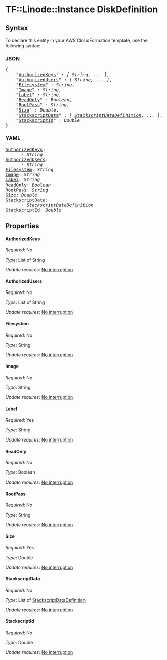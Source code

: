 # TF::Linode::Instance DiskDefinition

## Syntax

To declare this entity in your AWS CloudFormation template, use the following syntax:

### JSON

<pre>
{
    "<a href="#authorizedkeys" title="AuthorizedKeys">AuthorizedKeys</a>" : <i>[ String, ... ]</i>,
    "<a href="#authorizedusers" title="AuthorizedUsers">AuthorizedUsers</a>" : <i>[ String, ... ]</i>,
    "<a href="#filesystem" title="Filesystem">Filesystem</a>" : <i>String</i>,
    "<a href="#image" title="Image">Image</a>" : <i>String</i>,
    "<a href="#label" title="Label">Label</a>" : <i>String</i>,
    "<a href="#readonly" title="ReadOnly">ReadOnly</a>" : <i>Boolean</i>,
    "<a href="#rootpass" title="RootPass">RootPass</a>" : <i>String</i>,
    "<a href="#size" title="Size">Size</a>" : <i>Double</i>,
    "<a href="#stackscriptdata" title="StackscriptData">StackscriptData</a>" : <i>[ <a href="stackscriptdatadefinition.md">StackscriptDataDefinition</a>, ... ]</i>,
    "<a href="#stackscriptid" title="StackscriptId">StackscriptId</a>" : <i>Double</i>
}
</pre>

### YAML

<pre>
<a href="#authorizedkeys" title="AuthorizedKeys">AuthorizedKeys</a>: <i>
      - String</i>
<a href="#authorizedusers" title="AuthorizedUsers">AuthorizedUsers</a>: <i>
      - String</i>
<a href="#filesystem" title="Filesystem">Filesystem</a>: <i>String</i>
<a href="#image" title="Image">Image</a>: <i>String</i>
<a href="#label" title="Label">Label</a>: <i>String</i>
<a href="#readonly" title="ReadOnly">ReadOnly</a>: <i>Boolean</i>
<a href="#rootpass" title="RootPass">RootPass</a>: <i>String</i>
<a href="#size" title="Size">Size</a>: <i>Double</i>
<a href="#stackscriptdata" title="StackscriptData">StackscriptData</a>: <i>
      - <a href="stackscriptdatadefinition.md">StackscriptDataDefinition</a></i>
<a href="#stackscriptid" title="StackscriptId">StackscriptId</a>: <i>Double</i>
</pre>

## Properties

#### AuthorizedKeys

_Required_: No

_Type_: List of String

_Update requires_: [No interruption](https://docs.aws.amazon.com/AWSCloudFormation/latest/UserGuide/using-cfn-updating-stacks-update-behaviors.html#update-no-interrupt)

#### AuthorizedUsers

_Required_: No

_Type_: List of String

_Update requires_: [No interruption](https://docs.aws.amazon.com/AWSCloudFormation/latest/UserGuide/using-cfn-updating-stacks-update-behaviors.html#update-no-interrupt)

#### Filesystem

_Required_: No

_Type_: String

_Update requires_: [No interruption](https://docs.aws.amazon.com/AWSCloudFormation/latest/UserGuide/using-cfn-updating-stacks-update-behaviors.html#update-no-interrupt)

#### Image

_Required_: No

_Type_: String

_Update requires_: [No interruption](https://docs.aws.amazon.com/AWSCloudFormation/latest/UserGuide/using-cfn-updating-stacks-update-behaviors.html#update-no-interrupt)

#### Label

_Required_: Yes

_Type_: String

_Update requires_: [No interruption](https://docs.aws.amazon.com/AWSCloudFormation/latest/UserGuide/using-cfn-updating-stacks-update-behaviors.html#update-no-interrupt)

#### ReadOnly

_Required_: No

_Type_: Boolean

_Update requires_: [No interruption](https://docs.aws.amazon.com/AWSCloudFormation/latest/UserGuide/using-cfn-updating-stacks-update-behaviors.html#update-no-interrupt)

#### RootPass

_Required_: No

_Type_: String

_Update requires_: [No interruption](https://docs.aws.amazon.com/AWSCloudFormation/latest/UserGuide/using-cfn-updating-stacks-update-behaviors.html#update-no-interrupt)

#### Size

_Required_: Yes

_Type_: Double

_Update requires_: [No interruption](https://docs.aws.amazon.com/AWSCloudFormation/latest/UserGuide/using-cfn-updating-stacks-update-behaviors.html#update-no-interrupt)

#### StackscriptData

_Required_: No

_Type_: List of <a href="stackscriptdatadefinition.md">StackscriptDataDefinition</a>

_Update requires_: [No interruption](https://docs.aws.amazon.com/AWSCloudFormation/latest/UserGuide/using-cfn-updating-stacks-update-behaviors.html#update-no-interrupt)

#### StackscriptId

_Required_: No

_Type_: Double

_Update requires_: [No interruption](https://docs.aws.amazon.com/AWSCloudFormation/latest/UserGuide/using-cfn-updating-stacks-update-behaviors.html#update-no-interrupt)

